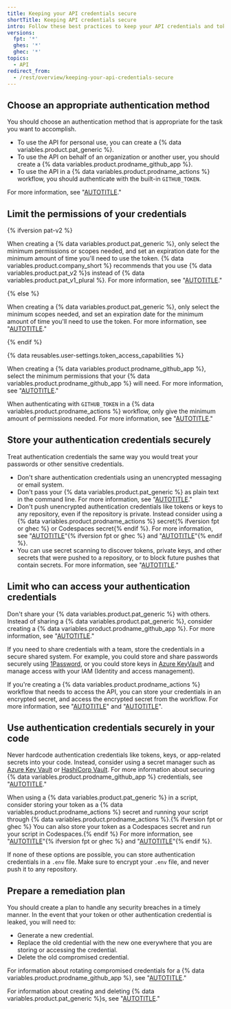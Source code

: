 ```yaml
---
title: Keeping your API credentials secure
shortTitle: Keeping API credentials secure
intro: Follow these best practices to keep your API credentials and tokens secure.
versions:
  fpt: '*'
  ghes: '*'
  ghec: '*'
topics:
  - API
redirect_from:
  - /rest/overview/keeping-your-api-credentials-secure
---
```


## Choose an appropriate authentication method

You should choose an authentication method that is appropriate for the task you want to accomplish.

* To use the API for personal use, you can create a {% data variables.product.pat_generic %}.
* To use the API on behalf of an organization or another user, you should create a {% data variables.product.prodname_github_app %}.
* To use the API in a {% data variables.product.prodname_actions %} workflow, you should authenticate with the built-in `GITHUB_TOKEN`.

For more information, see "[AUTOTITLE](/authentication/keeping-your-account-and-data-secure/about-authentication-to-github#authenticating-with-the-api)."

## Limit the permissions of your credentials

{% ifversion pat-v2 %}

When creating a {% data variables.product.pat_generic %}, only select the minimum permissions or scopes needed, and set an expiration date for the minimum amount of time you'll need to use the token. {% data variables.product.company_short %} recommends that you use {% data variables.product.pat_v2 %}s instead of {% data variables.product.pat_v1_plural %}. For more information, see "[AUTOTITLE](/authentication/keeping-your-account-and-data-secure/managing-your-personal-access-tokens#types-of-personal-access-tokens)."

{% else %}

When creating a {% data variables.product.pat_generic %}, only select the minimum scopes needed, and set an expiration date for the minimum amount of time you'll need to use the token. For more information, see "[AUTOTITLE](/authentication/keeping-your-account-and-data-secure/managing-your-personal-access-tokens)."

{% endif %}

{% data reusables.user-settings.token_access_capabilities %}

When creating a {% data variables.product.prodname_github_app %}, select the minimum permissions that your {% data variables.product.prodname_github_app %} will need. For more information, see "[AUTOTITLE](/apps/creating-github-apps/setting-up-a-github-app/best-practices-for-creating-a-github-app)."

When authenticating with `GITHUB_TOKEN` in a {% data variables.product.prodname_actions %} workflow, only give the minimum amount of permissions needed. For more information, see "[AUTOTITLE](/actions/security-guides/automatic-token-authentication#permissions-for-the-github_token)."

## Store your authentication credentials securely

Treat authentication credentials the same way you would treat your passwords or other sensitive credentials.

* Don't share authentication credentials using an unencrypted messaging or email system.
* Don't pass your {% data variables.product.pat_generic %} as plain text in the command line. For more information, see "[AUTOTITLE](/authentication/keeping-your-account-and-data-secure/managing-your-personal-access-tokens#keeping-your-personal-access-tokens-secure)."
* Don't push unencrypted authentication credentials like tokens or keys to any repository, even if the repository is private. Instead consider using a {% data variables.product.prodname_actions %} secret{% ifversion fpt or ghec %} or Codespaces secret{% endif %}. For more information, see "[AUTOTITLE](/actions/security-guides/encrypted-secrets)"{% ifversion fpt or ghec %} and "[AUTOTITLE](/codespaces/managing-your-codespaces/managing-encrypted-secrets-for-your-codespaces)"{% endif %}.
* You can use secret scanning to discover tokens, private keys, and other secrets that were pushed to a repository, or to block future pushes that contain secrets. For more information, see "[AUTOTITLE](/code-security/secret-scanning/about-secret-scanning)."

## Limit who can access your authentication credentials

Don't share your {% data variables.product.pat_generic %} with others. Instead of sharing a {% data variables.product.pat_generic %}, consider creating a {% data variables.product.prodname_github_app %}. For more information, see "[AUTOTITLE](/apps/creating-github-apps/setting-up-a-github-app/about-creating-github-apps)."

If you need to share credentials with a team, store the credentials in a secure shared system. For example, you could store and share passwords securely using [1Password](https://1password.com/), or you could store keys in [Azure KeyVault](https://azure.microsoft.com/en-gb/products/key-vault) and manage access with your IAM (Identity and access management).

If you're creating a {% data variables.product.prodname_actions %} workflow that needs to access the API, you can store your credentials in an encrypted secret, and access the encrypted secret from the workflow. For more information, see "[AUTOTITLE](/actions/security-guides/encrypted-secrets)" and "[AUTOTITLE](/apps/creating-github-apps/guides/making-authenticated-api-requests-with-a-github-app-in-a-github-actions-workflow)".

## Use authentication credentials securely in your code

Never hardcode authentication credentials like tokens, keys, or app-related secrets into your code. Instead, consider using a secret manager such as [Azure Key Vault](https://azure.microsoft.com/products/key-vault) or [HashiCorp Vault](https://www.hashicorp.com/products/vault). For more information about securing {% data variables.product.prodname_github_app %} credentials, see "[AUTOTITLE](/apps/creating-github-apps/setting-up-a-github-app/best-practices-for-creating-a-github-app)."

When using a {% data variables.product.pat_generic %} in a script, consider storing your token as a {% data variables.product.prodname_actions %} secret and running your script through {% data variables.product.prodname_actions %}.{% ifversion fpt or ghec %}  You can also store your token as a Codespaces secret and run your script in Codespaces.{% endif %} For more information, see "[AUTOTITLE](/actions/security-guides/encrypted-secrets)"{% ifversion fpt or ghec %} and "[AUTOTITLE](/codespaces/managing-your-codespaces/managing-encrypted-secrets-for-your-codespaces)"{% endif %}.

If none of these options are possible, you can store authentication credentials in a `.env` file. Make sure to encrypt your `.env` file, and never push it to any repository.

## Prepare a remediation plan

You should create a plan to handle any security breaches in a timely manner. In the event that your token or other authentication credential is leaked, you will need to:

* Generate a new credential.
* Replace the old credential with the new one everywhere that you are storing or accessing the credential.
* Delete the old compromised credential.

For information about rotating compromised credentials for a {% data variables.product.prodname_github_app %}, see "[AUTOTITLE](/apps/creating-github-apps/setting-up-a-github-app/best-practices-for-creating-a-github-app)."

For information about creating and deleting {% data variables.product.pat_generic %}s, see "[AUTOTITLE](/authentication/keeping-your-account-and-data-secure/managing-your-personal-access-tokens)."
